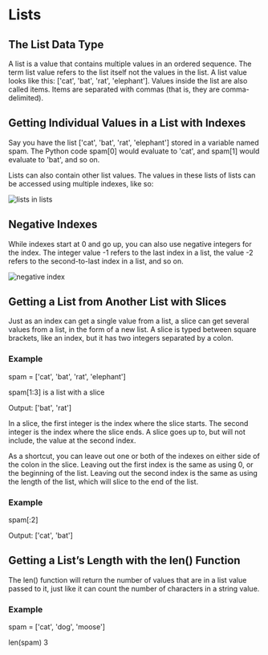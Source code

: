 # Lists
## The List Data Type
A list is a value that contains multiple values in an ordered sequence. The term list value refers to the list itself not the values in the list. A list value looks like this: ['cat', 'bat', 'rat', 'elephant']. Values inside the list are also called items. Items are separated with commas (that is, they are comma-delimited).

## Getting Individual Values in a List with Indexes
Say you have the list ['cat', 'bat', 'rat', 'elephant'] stored in a variable named spam. The Python code spam[0] would evaluate to 'cat', and spam[1] would evaluate to 'bat', and so on.

Lists can also contain other list values. The values in these lists of lists can be accessed using multiple indexes, like so:

![lists in lists]()

## Negative Indexes
While indexes start at 0 and go up, you can also use negative integers for the index. The integer value -1 refers to the last index in a list, the value -2 refers to the second-to-last index in a list, and so on.

![negative index]()

## Getting a List from Another List with Slices
Just as an index can get a single value from a list, a slice can get several values from a list, in the form of a new list. A slice is typed between square brackets, like an index, but it has two integers separated by a colon. 
### Example
spam = ['cat', 'bat', 'rat', 'elephant']

spam[1:3] is a list with a slice 

Output: ['bat', 'rat']

In a slice, the first integer is the index where the slice starts. The second integer is the index where the slice ends. A slice goes up to, but will not include, the value at the second index.

As a shortcut, you can leave out one or both of the indexes on either side of the colon in the slice. Leaving out the first index is the same as using 0, or the beginning of the list. Leaving out the second index is the same as using the length of the list, which will slice to the end of the list.
### Example
spam[:2]

Output: ['cat', 'bat']

## Getting a List’s Length with the len() Function
The len() function will return the number of values that are in a list value passed to it, just like it can count the number of characters in a string value.
### Example
spam = ['cat', 'dog', 'moose']

len(spam)
3




